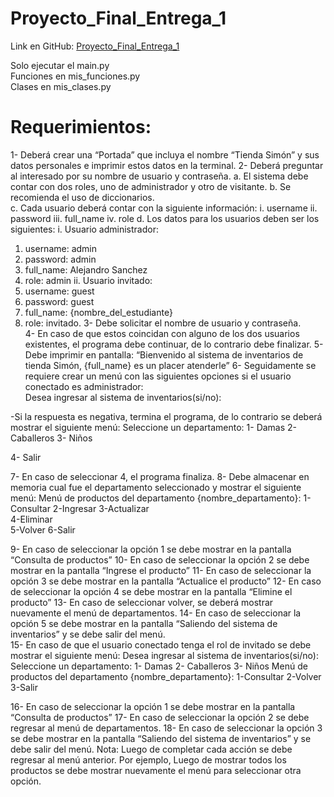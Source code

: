 # Proyecto_Final_Entrega_1

Link en GitHub: [Proyecto_Final_Entrega_1](https://github.com/kamurillUC/Proyecto_Final_Entrega_1)

Solo ejecutar el main.py  
Funciones en mis_funciones.py  
Clases en mis_clases.py  
 
# Requerimientos: 
1- Deberá crear una “Portada” que incluya el nombre “Tienda Simón” y sus datos personales  e imprimir estos datos en la terminal. 
2- Deberá preguntar al interesado por su nombre de usuario y contraseña. a. El sistema debe contar con dos roles, uno de administrador y otro de visitante. b. Se recomienda el uso de diccionarios.  
c. Cada usuario deberá contar con la siguiente información: 
i. username 
ii. password 
iii. full_name 
iv. role 
d. Los datos para los usuarios deben ser los siguientes: 
i. Usuario administrador: 
1. username: admin 
2. password: admin 
3. full_name: Alejandro Sanchez 
4. role: admin 
ii. Usuario invitado: 
1. username: guest 
2. password: guest 
3. full_name: {nombre_del_estudiante} 
4. role: invitado. 
3- Debe solicitar el nombre de usuario y contraseña.  
4- En caso de que estos coincidan con alguno de los dos usuarios existentes, el programa  debe continuar, de lo contrario debe finalizar. 
5- Debe imprimir en pantalla: “Bienvenido al sistema de inventarios de tienda Simón,  {full_name} es un placer atenderle” 
6- Seguidamente se requiere crear un menú con las siguientes opciones si el usuario  conectado es administrador:  
Desea ingresar al sistema de inventarios(si/no):



-Si la respuesta es negativa, termina el programa, de lo contrario se deberá mostrar el siguiente  menú: 
Seleccione un departamento: 
1- Damas 
2- Caballeros 
3- Niños



4- Salir



7- En caso de seleccionar 4, el programa finaliza. 
8- Debe almacenar en memoria cual fue el departamento seleccionado y mostrar el  siguiente menú: 
Menú de productos del departamento {nombre_departamento}: 
1-Consultar 
2-Ingresar 
3-Actualizar  
4-Eliminar  
5-Volver 
6-Salir



9- En caso de seleccionar la opción 1 se debe mostrar en la pantalla “Consulta de productos” 10- En caso de seleccionar la opción 2 se debe mostrar en la pantalla “Ingrese el producto” 11- En caso de seleccionar la opción 3 se debe mostrar en la pantalla “Actualice el producto” 12- En caso de seleccionar la opción 4 se debe mostrar en la pantalla “Elimine el producto” 13- En caso de seleccionar volver, se deberá mostrar nuevamente el menú de departamentos. 14- En caso de seleccionar la opción 5 se debe mostrar en la pantalla “Saliendo del sistema  de inventarios” y se debe salir del menú.  
15- En caso de que el usuario conectado tenga el rol de invitado se debe mostrar el siguiente  menú: 
Desea ingresar al sistema de inventarios(si/no): 
Seleccione un departamento: 
1- Damas 
2- Caballeros 
3- Niños 
Menú de productos del departamento {nombre_departamento}: 
1-Consultar 
2-Volver 
3-Salir



16- En caso de seleccionar la opción 1 se debe mostrar en la pantalla “Consulta de productos” 17- En caso de seleccionar la opción 2 se debe regresar al menú de departamentos. 
18- En caso de seleccionar la opción 3 se debe mostrar en la pantalla “Saliendo del sistema  de inventarios” y se debe salir del menú. 
Nota: Luego de completar cada acción se debe regresar al menú anterior. Por ejemplo, Luego de  mostrar todos los productos se debe mostrar nuevamente el menú para seleccionar otra opción. 
